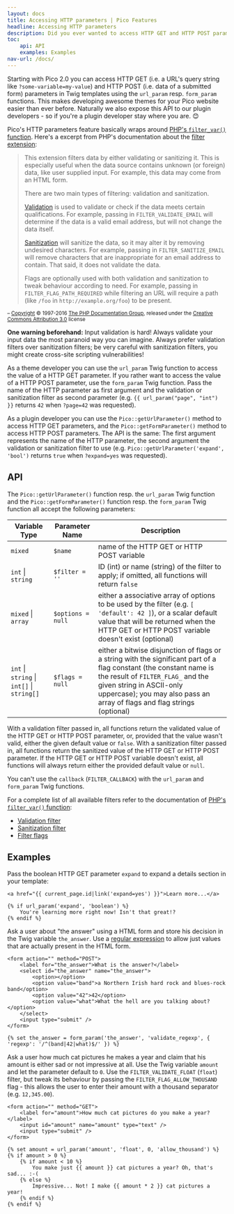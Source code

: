 ```yaml
---
layout: docs
title: Accessing HTTP parameters | Pico Features
headline: Accessing HTTP parameters
description: Did you ever wanted to access HTTP GET and HTTP POST parameters in your theme?
toc:
    api: API
    examples: Examples
nav-url: /docs/
---
```


Starting with Pico 2.0 you can access HTTP GET (i.e. a URL's query string like `?some-variable=my-value`) and HTTP POST (i.e. data of a submitted form) parameters in Twig templates using the `url_param` resp. `form_param` functions. This makes developing awesome themes for your Pico website easier than ever before. Naturally we also expose this API to our plugin developers - so if you're a plugin developer stay where you are. 😊

Pico's HTTP parameters feature basically wraps around [PHP's `filter_var()` function](https://secure.php.net/manual/en/function.filter-var.php). Here's a excerpt from PHP's documentation about the [filter extension](https://secure.php.net/manual/en/intro.filter.php):

> This extension filters data by either validating or sanitizing it. This is especially useful when the data source contains unknown (or foreign) data, like user supplied input. For example, this data may come from an HTML form.
>
> There are two main types of filtering: validation and sanitization.
>
> [Validation](https://php.net/manual/en/filter.filters.validate.php) is used to validate or check if the data meets certain qualifications. For example, passing in `FILTER_VALIDATE_EMAIL` will determine if the data is a valid email address, but will not change the data itself.
>
> [Sanitization](https://php.net/manual/en/filter.filters.sanitize.php) will sanitize the data, so it may alter it by removing undesired characters. For example, passing in `FILTER_SANITIZE_EMAIL` will remove characters that are inappropriate for an email address to contain. That said, it does not validate the data.
>
> Flags are optionally used with both validation and sanitization to tweak behaviour according to need. For example, passing in `FILTER_FLAG_PATH_REQUIRED` while filtering an URL will require a path (like `/foo` in `http://example.org/foo`) to be present.

<small>– [Copyright](https://secure.php.net/manual/en/copyright.php) © 1997-2016 [The PHP Documentation Group](https://secure.php.net/credits.php), released under the [Creative Commons Attribution 3.0](https://creativecommons.org/licenses/by/3.0/) license</small>

**One warning beforehand:** Input validation is hard! Always validate your input data the most paranoid way you can imagine. Always prefer validation filters over sanitization filters; be very careful with sanitization filters, you might create cross-site scripting vulnerabilities!

As a theme developer you can use the `url_param` Twig function to access the value of a HTTP GET parameter. If you rather want to access the value of a HTTP POST parameter, use the `form_param` Twig function. Pass the name of the HTTP parameter as first argument and the validation or sanitization filter as second parameter (e.g. `{{ url_param("page", "int") }}` returns `42` when `?page=42` was requested).

As a plugin developer you can use the `Pico::getUrlParameter()` method to access HTTP GET parameters, and the `Pico::getFormParameter()` method to access HTTP POST parameters. The API is the same: The first argument represents the name of the HTTP parameter, the second argument the validation or sanitization filter to use (e.g. `Pico::getUrlParameter('expand', 'bool')` returns `true` when `?expand=yes` was requested).

## API

The `Pico::getUrlParameter()` function resp. the `url_param` Twig function and the `Pico::getFormParameter()` function resp. the `form_param` Twig function all accept the following parameters:

| Variable Type | Parameter Name | Description |
| ------------- | -------------- | ----------- |
| `mixed` | `$name` | name of the HTTP GET or HTTP POST variable |
| `int` \| `string` | `$filter = ''` | ID (int) or name (string) of the filter to apply; if omitted, all functions will return `false` |
| `mixed` \| `array` | `$options = null` | either a associative array of options to be used by the filter (e.g. `[ 'default': 42 ]`), or a scalar default value that will be returned when the HTTP GET or HTTP POST variable doesn't exist (optional) |
| `int` \| `string` \| `int[]` \| `string[]` | `$flags = null` | either a bitwise disjunction of flags or a string with the significant part of a flag constant (the constant name is the result of `FILTER_FLAG_` and the given string in ASCII-only uppercase); you may also pass an array of flags and flag strings (optional) |

With a validation filter passed in, all functions return the validated value of the HTTP GET or HTTP POST parameter, or, provided that the value wasn't valid, either the given default value or `false`. With a sanitization filter passed in, all functions return the sanitized value of the HTTP GET or HTTP POST parameter. If the HTTP GET or HTTP POST variable doesn't exist, all functions will always return either the provided default value or `null`.

You can't use the `callback` (`FILTER_CALLBACK`) with the `url_param` and `form_param` Twig functions.

For a complete list of all available filters refer to the documentation of [PHP's `filter_var()` function](https://secure.php.net/manual/en/function.filter-var.php):

* [Validation filter](https://secure.php.net/manual/en/filter.filters.validate.php)
* [Sanitization filter](https://php.net/manual/en/filter.filters.sanitize.php)
* [Filter flags](https://secure.php.net/manual/en/filter.filters.flags.php)

## Examples

Pass the boolean HTTP GET parameter `expand` to expand a details section in your template:

```twig
<a href="{{ current_page.id|link('expand=yes') }}">Learn more...</a>

{% if url_param('expand', 'boolean') %}
    You're learning more right now! Isn't that great!?
{% endif %}
```

Ask a user about "the answer" using a HTML form and store his decision in the Twig variable `the_answer`. Use a [regular expression](https://en.wikipedia.org/wiki/Regular_expression) to allow just values that are actually present in the HTML form.

```twig
<form action="" method="POST">
    <label for="the_answer">What is the answer?</label>
    <select id="the_answer" name="the_answer">
        <option></option>
        <option value="band">a Northern Irish hard rock and blues-rock band</option>
        <option value="42">42</option>
        <option value="what">What the hell are you talking about?</option>
    </select>
    <input type="submit" />
</form>

{% set the_answer = form_param('the_answer', 'validate_regexp', { 'regexp': '/^(band|42|what)$/' }) %}
```

Ask a user how much cat pictures he makes a year and claim that his amount is either sad or not impressive at all. Use the Twig variable `amount` and let the parameter default to `0`. Use the `FILTER_VALIDATE_FLOAT` (`float`) filter, but tweak its behaviour by passing the `FILTER_FLAG_ALLOW_THOUSAND` flag - this allows the user to enter their amount with a thousand separator (e.g. `12,345.00`).

```twig
<form action="" method="GET">
    <label for="amount">How much cat pictures do you make a year?</label>
    <input id="amount" name="amount" type="text" />
    <input type="submit" />
</form>

{% set amount = url_param('amount', 'float', 0, 'allow_thousand') %}
{% if amount > 0 %}
    {% if amount < 10 %}
        You make just {{ amount }} cat pictures a year? Oh, that's sad... :-(
    {% else %}
        Impressive... Not! I make {{ amount * 2 }} cat pictures a year!
    {% endif %}
{% endif %}
```
